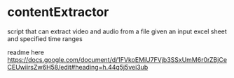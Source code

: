 # contentExtractor
script that can extract video and audio from a file given an input excel sheet and specified time ranges

readme here https://docs.google.com/document/d/1FVkoEMiU7FVjb3SSxUmM6r0rZBjCeCEUwiirsZw6H58/edit#heading=h.44q5j5vei3ub
